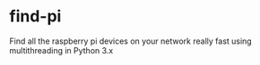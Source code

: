 # find-pi
Find all the raspberry pi devices on your network really fast using multithreading in Python 3.x
